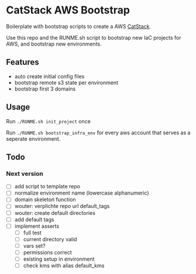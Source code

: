 # CatStack AWS Bootstrap

Boilerplate with bootstrap scripts to create a AWS [CatStack](https://github.com/wearetechnative/catstack).

Use this repo and the RUNME.sh script to bootstrap new IaC projects for AWS,
and bootstrap new environments.

## Features

- auto create initial config files
- bootstrap remote s3 state per environment
- bootstrap first 3 domains

## Usage

Run `./RUNME.sh init_project` once

Run `./RUNME.sh bootstrap_infra_env` for every aws account that serves as a
seperate environment.

## Todo

### Next version

- [ ] add script to template repo
- [ ] normalize environment name (lowercase alphanumeric)
- [ ] domain skeleton function
- [ ] wouter: verplichte repo url default_tags
- [ ] wouter: create default directories
- [ ] add default tags
- [ ] implement asserts
    - [ ] full test
    - [ ] current directory valid
    - [ ] vars set?
    - [ ] permissions correct
    - [ ] existing setup in environment
    - [ ] check kms with alias default_kms
